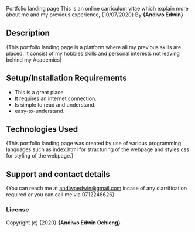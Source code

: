  Portfolio landing page
This is an online carriculum vitae which explain more about me and my previous experience, {10/07/2020}
By **{Andiwo Edwin}**
## Description
{This portfolio landing page is a platform where all my previous skills are placed. It consist of my hobbies skills and personal interests not leaving behind my Academics}
## Setup/Installation Requirements
* This is a great place
* It requires an internet connection.
* Is simple to read and understand.
* easy-to-understand.
## Technologies Used
{This portfolio landing page was created by use of various programming languages such as index.html for stracturing of the webpage and styles.css for styling of the webpage.}
## Support and contact details
{You can reach me at andiwoedwin@gmail.com incase of any clarrification required or you can call me via 0712248626}
### License
Copyright (c) {2020} **{Andiwo Edwin Ochieng}**
